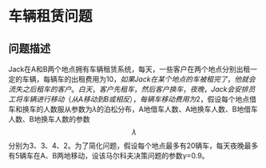 <script type="text/javascript" src="http://cdn.mathjax.org/mathjax/latest/MathJax.js?config=default"></script>
# 车辆租赁问题
## 问题描述
Jack在A和B两个地点拥有车辆租赁系统，每天，一些客户在两个地点分别出租一定的车辆，每辆车的出租费用为$10，如果Jack在某个地点的车被租完了，他就会流失之后租车的客户。白天，客户先租车，然后客户换车，夜晚，Jack会安排员工将车辆进行移动（从A移动到B或相反），每辆车移动费用为$2，假设每个地点借车和换车的人数服从参数为$\lambda$的泊松分布，A地借车人数、A地换车人数、B地借车人数、B地换车人数的参数$$\lambda$$分别为3、3、4、2。为了简化问题，假设每个地点最多有20辆车，每天夜晚最多有5辆车在A、B两地移动，设该马尔科夫决策问题的参数$\gamma$=0.9。
